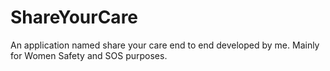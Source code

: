 # ShareYourCare
An application named share your care end to end developed by me. Mainly for Women Safety and SOS purposes.
